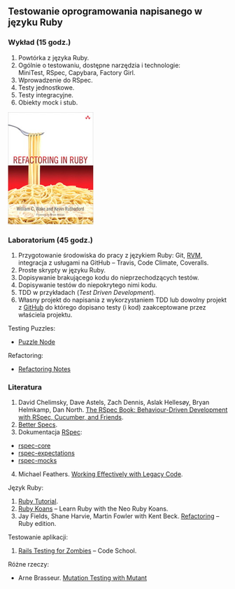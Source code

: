 ## Testowanie oprogramowania napisanego w języku Ruby

<!--
**Luźne uwagi:**

1. Potrzebny jest krótki tytuł. Ten powyżej jest niekompletny.
2. Teraz musimy napisać program w punktach oraz dodać,
maksimum 4–6 pozycji, literatury.
3. [NSS Software Development Fundamentals - Spring 2013][1] –
tutaj jest rozpiska na zajęcia w kolejnych tygodniach zajęć.
Coś takiego trzeba będzie zrobić później. Pewnie w maju lub czerwcu.
4. W sumie nie wiem od czego zacząć: od RSpec? Unit Testing?
5. Na wprowadzenie/powtórkę z Ruby trzeba będzie zaadoptować
to [Learn X in Y minutes][5]. Podobne „starter code”
powinny też być do RSpec (kilka,
np. przykład *hello world*, *RSpec::Expectations*, *RSpec::Mocks*, …).
-->


### Wykład (15 godz.)

1. Powtórka z języka Ruby.
2. Ogólnie o testowaniu, dostępne narzędzia i technologie:<br>
  MiniTest, RSpec, Capybara, Factory Girl.
3. Wprowadzenie do RSpec.
4. Testy jednostkowe.
5. Testy integracyjne.
6. Obiekty mock i stub.


![refactoring](images/refactoring.jpg)

### Laboratorium (45 godz.)

1. Przygotowanie środowiska do pracy z językiem Ruby: Git, [RVM][2],
  integracja z usługami na GitHub – Travis, Code Climate, Coveralls.
2. Proste skrypty w języku Ruby.
3. Dopisywanie brakującego kodu do nieprzechodzących testów.
4. Dopisywanie testów do niepokrytego nimi kodu.
5. TDD w przykładach (*Test Driven Development*).
6. Własny projekt do napisania z wykorzystaniem TDD lub
   dowolny projekt z [GitHub](github.com) do którego dopisano
   testy (i kod) zaakceptowane przez właściela projektu.

Testing Puzzles:

* [Puzzle Node](http://www.puzzlenode.com/)

Refactoring:

* [Refactoring Notes](http://ghendry.net/refactor.html)


### Literatura

1. David Chelimsky, Dave Astels, Zach Dennis, Aslak Hellesøy, Bryan Helmkamp, Dan North.
   [The RSpec Book: Behaviour-Driven Development with RSpec, Cucumber, and Friends][3].
2. [Better Specs](http://betterspecs.org/).
3. Dokumentacja [RSpec](http://rspec.info/):
  - [rspec-core](https://github.com/rspec/rspec-core)
  - [rspec-expectations](https://github.com/rspec/rspec-expectations)
  - [rspec-mocks](https://github.com/rspec/rspec-mocks)
4. Michael Feathers.
   [Working Effectively with Legacy Code](http://www.amazon.com/Working-Effectively-Legacy-Michael-Feathers/dp/0131177052).

Język Ruby:

1. [Ruby Tutorial][4].
2. [Ruby Koans](http://rubykoans.com/) – Learn Ruby with the Neo Ruby Koans.
3. Jay Fields, Shane Harvie, Martin Fowler with Kent Beck.
   [Refactoring](http://books.google.pl/books/about/Refactoring.html?id=6jyOUrJBJHAC) – Ruby edition.

Testowanie aplikacji:

1. [Rails Testing for Zombies](https://www.codeschool.com/courses/rails-testing-for-zombies) –
  Code School.

Różne rzeczy:

* Arne Brasseur.
  [Mutation Testing with Mutant](http://www.sitepoint.com/mutation-testing-mutant/)


[1]: https://github.com/elizabrock/NSS-Syllabus-Spring-2013
[2]: http://rvm.io/rvm
[3]: http://pragprog.com/book/achbd/the-rspec-book
[4]: http://www.tutorialspoint.com/ruby/
[5]: http://learnxinyminutes.com/docs/ruby/
[6]: http://tryruby.org/levels/1/challenges/0
[7]: https://www.codeschool.com/courses/testing-with-rspec
